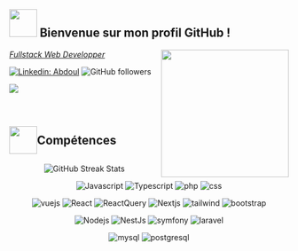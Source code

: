 <h2 style="font-weight: bold; "><img src="https://media1.giphy.com/media/v1.Y2lkPTc5MGI3NjExZDA1OTc5NTU0MzkzMTViYjQ3YmViZDYwNjk4YmM0MWM4NzQ0Yzk3NCZlcD12MV9pbnRlcm5hbF9naWZzX2dpZklkJmN0PXRz/g0jg6lMcNORSlOv9Zb/giphy.gif" width="50"/> Bienvenue sur mon profil GitHub ! </h2> 
<!-- <img align='right' src="https://media.giphy.com/media/M9gbBd9nbDrOTu1Mqx/giphy.gif" width="230"> -->
<img align='right' src="https://media1.giphy.com/media/v1.Y2lkPTc5MGI3NjExNGI2NTc3YTFhMjAzMmIyMmJmYjU0ZGJiNjVkM2ZjMjc2MTM3YmY4YSZlcD12MV9pbnRlcm5hbF9naWZzX2dpZklkJmN0PXM/zhYSVCirREeIZtONCI/giphy.gif" width="230">

<p><em> <a  href="https://abdoulportfolio.vercel.app/">Fullstack Web Developper </a></em></p>

[![Linkedin: Abdoul](https://img.shields.io/badge/-Abdoul-blue?style=flat-square&logo=Linkedin&logoColor=white&link=https://www.linkedin.com/in/abdoul-ismael-132a40210/)](https://www.linkedin.com/in/abdoul-ismael-132a40210/)
![GitHub followers](https://img.shields.io/github/followers/Abdoul-sudo?label=Follow_me&style=social)

<p align="left" ><img src="https://readme-typing-svg.herokuapp.com?font=jetbrains+mono&color=%teal&size=28&vCenter=true&lines=ISMAEL+Abdoul+Wahhaab"></p>

<!-- [![website](https://img.shields.io/badge/Website-46a2f1.svg?&style=flat-square&logo=Google-Chrome&logoColor=white&link=https://anmolsingh.me/)](https://anmolsingh.me/) -->

<br>

<h2 style="display: flex; align-items: center; font-weight: bold;"><img src="https://media4.giphy.com/media/v1.Y2lkPTc5MGI3NjExMWEzZjg0ZGE4OGViNGRhMDUwY2Q2ZDIyNWUwZmZiMTA0ZDUyMTJiOSZlcD12MV9pbnRlcm5hbF9naWZzX2dpZklkJmN0PXM/YIoRLftPZQCFSQXIzp/giphy.gif" width="50"/> Compétences</h2>

<div>
    
<p align="center"> 
    <img src="https://github-readme-streak-stats.herokuapp.com/?user=Abdoul-sudo&amp;theme=leafy&amp;date_format=j%20M%5B%20Y%5D&amp;ring=047884&amp;sideNums=06ACBD&amp;dates=06ACBD&amp;currStreakNum=08E8FF&amp;currStreakLabel=08E8FF&amp;background=ffffff00&amp;hide_border=true" alt="GitHub Streak Stats"/>
    <br>
</p>

<!-- bases -->
<p align="center">
    <img alt="Javascript" src="https://img.shields.io/badge/javascript-%23323330.svg?style=for-the-badge&logo=javascript&logoColor=%23F7DF1E" />
    <img alt="Typescript" src="https://shields.io/badge/TypeScript-3178C6?logo=TypeScript&logoColor=FFF&style=for-the-badge" />
    <img alt="php" src="https://img.shields.io/badge/php-%23777BB4.svg?style=for-the-badge&logo=php&logoColor=white" />
    <img alt="css" src="https://img.shields.io/badge/css3-%231572B6.svg?style=for-the-badge&logo=css3&logoColor=white" />
</p>

<!-- front -->
<p align="center">
    <img alt="vuejs" src="https://img.shields.io/badge/vuejs-%2335495e.svg?style=for-the-badge&logo=vuedotjs&logoColor=%234FC08D" />
    <img alt="React" src="https://img.shields.io/badge/-React-45b8d8?style=for-the-badge&logo=react&logoColor=white" />
    <img alt="ReactQuery" src="https://img.shields.io/badge/-React%20Query-FF4154?style=for-the-badge&logo=react%20query&logoColor=white" />
    <img alt="Nextjs" src="https://img.shields.io/badge/next.js-000000?style=for-the-badge&logo=nextdotjs&logoColor=white" />
    <img alt="tailwind" src="https://img.shields.io/badge/tailwindcss-%2338B2AC.svg?style=for-the-badge&logo=tailwind-css&logoColor=white" />
    <img alt="bootstrap" src="https://img.shields.io/badge/bootstrap-%23563D7C.svg?style=for-the-badge&logo=bootstrap&logoColor=white" />
</p>

<!-- back -->
<p align="center">
    <img alt="Nodejs" src="https://img.shields.io/badge/-Nodejs-43853d?style=for-the-badge&logo=Node.js&logoColor=white" />
    <img alt="NestJs" src="https://img.shields.io/badge/-NestJs-ea2845?style=for-the-badge&logo=nestjs&logoColor=white" />
    <img alt="symfony" src="https://img.shields.io/badge/symfony-%23000000.svg?style=for-the-badge&logo=symfony&logoColor=white" />
    <img alt="laravel" src="https://img.shields.io/badge/laravel-%23FF2D20.svg?style=for-the-badge&logo=laravel&logoColor=white" />
</p>

<!-- sgbd -->
<p align="center">
    <img alt="mysql" src="https://shields.io/badge/MySQL-%23323330?logo=mysql&style=for-the-badge&logoColor=white&labelColor=blue" />
    <img alt="postgresql" src="https://img.shields.io/badge/postgres-%23316192.svg?style=for-the-badge&logo=postgresql&logoColor=white" />
</p>
<br>

<!-- <p align="center">
    <img src="https://github-readme-stats.vercel.app/api?username=Abdoul-sudo&show_icons=true&theme=dracula&hide=stars,issues" alt="GitHub Streak Stats"/>
    <br>
</p> -->

<!-- <p align=center>
  <strong>
      <img src='https://komarev.com/ghpvc/?username=Abdoul-sudo&color=008080'>
  </strong>
<p> -->

</div>
